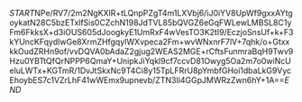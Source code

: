 $START$NPe/RV7/2m2NgKXlR+tLQnpPZgT4m1LXVbj6/iJ0iYV8UpWf9gxxAYtgoykatN28C5bzETxlfSis0CZchN198JdTVL85bQVGZ6eGqFWLewLMBSL8C1yFm6FkksX+d3iOUS605dJoogkyE1UmRxF4wVesTO3K2tI9/EczjoSnsUf+k+F3kYUncKFqydIwGe8XrmZHfgqyIWXvpeca2Fm+wvWNxnrF7lV+7qhk/o+GtxxkkOudZRHn9of/vvDQVA0bAdaZ2gjug2WEAS2MGE+rCftsFunmraBqH9Twv9Hzu0YBTtQfQrNPPP6QmaY+UnipkJiYqkl9cf7ccvD81Owyg5Oa2m7o0wiNcUeluLWTx+KGTmR/1DvJtSkxNc9T4Ci8y15TpLFRrU8pYmbfGHoi1dbaLkG9VycEhoybES7c1VZrLhF41wWEmx9upnevb/ZTN3Ii4GGpJMWRzZwn6hY+1A==$END$